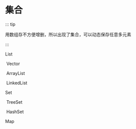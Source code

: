 # 集合

::: tip 

用数组存不方便增删，所以出现了集合，可以动态保存任意多元素

:::

List

​	Vector

​	ArrayList

​	LinkedList

Set

​	TreeSet

​	HashSet

Map

